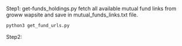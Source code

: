 Step1:
get-funds_holdings.py fetch all available mutual fund links from groww wapsite and save in mutual_funds_links.txt file.
```sh
python3 get_fund_urls.py 
```

Step2:
